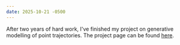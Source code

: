 ```yaml
---
date: 2025-10-21 -0500
---
```

After two years of hard work, I've finished my project on generative modelling of point trajectories. The project page can be found [here](https://mtesfaldet.net/genpt_projpage).